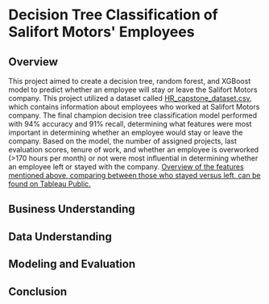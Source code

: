 # Decision Tree Classification of Salifort Motors' Employees
## Overview
This project aimed to create a decision tree, random forest, and XGBoost model to predict whether an employee will stay or leave the Salifort Motors company. This project utilized a dataset called [HR_capstone_dataset.csv](data/HR_capstone_dataset.csv), which contains information about employees who worked at Salifort Motors company. The final champion decision tree classification model performed with 94% accuracy and 91% recall, determining what features were most important in determining whether an employee would stay or leave the company. Based on the model, the number of assigned projects, last evaluation scores, tenure of work, and whether an employee is overworked (>170 hours per month) or not were most influential in determining whether an employee left or stayed with the company. [Overview of the features mentioned above, comparing between those who stayed versus left, can be found on Tableau Public.](https://public.tableau.com/shared/QFGXJQRTY?:display_count=n&:origin=viz_share_link)

## Business Understanding


## Data Understanding


## Modeling and Evaluation


## Conclusion
